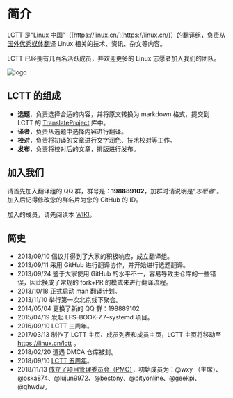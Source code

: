 # 简介

[LCTT](https://linux.cn/lctt/) 是“Linux 中国”（[https://linux.cn/](https://linux.cn/)）的翻译组，负责从国外优秀媒体翻译 Linux 相关的技术、资讯、杂文等内容。

LCTT 已经拥有几百名活跃成员，并欢迎更多的 Linux 志愿者加入我们的团队。

![logo](https://linux.cn/static/image/common/lctt_logo.png)

## LCTT 的组成

- **选题**，负责选择合适的内容，并将原文转换为 markdown 格式，提交到 LCTT 的 [TranslateProject](https://github.com/LCTT/TranslateProject) 库中。
- **译者**，负责从选题中选择内容进行翻译。
- **校对**，负责将初译的文章进行文字润色、技术校对等工作。
- **发布**，负责将校对后的文章，排版进行发布。

## 加入我们

请首先加入翻译组的 QQ 群，群号是：**198889102**，加群时请说明是“*志愿者*”。加入后记得修改您的群名片为您的 GitHub 的 ID。

加入的成员，请先阅读本 [WIKI](https://github.com/LCTT/wiki)。

## 简史

- 2013/09/10 倡议并得到了大家的积极响应，成立翻译组。
- 2013/09/11 采用 GitHub 进行翻译协作，并开始进行选题翻译。
- 2013/09/24 鉴于大家使用 GitHub 的水平不一，容易导致主仓库的一些错误，因此换成了常规的 fork+PR 的模式来进行翻译流程。
- 2013/10/18 正式启动 man 翻译计划。
- 2013/11/10 举行第一次北京线下聚会。
- 2014/05/04 更换了新的 QQ 群：198889102
- 2015/04/19 发起 LFS-BOOK-7.7-systemd 项目。
- 2016/09/10 LCTT 三周年。
- 2017/03/13 制作了 LCTT 主页、成员列表和成员主页，LCTT 主页将移动至 https://linux.cn/lctt 。
- 2018/02/20 遭遇 DMCA 仓库被封。
- 2018/09/10 [LCTT 五周年](https://linux.cn/article-9999-1.html)。
- 2018/11/13 [成立了项目管理委员会（PMC）](https://linux.cn/article-10279-1.html)，初始成员为：@wxy （主席）、@oska874、@lujun9972、@bestony、@pityonline、@geekpi、@qhwdw。
